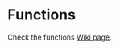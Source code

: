 # Functions
Check the functions [Wiki page](https://github.com/Maglo22/shell-scripting/wiki/Functions).